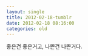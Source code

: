 ```yaml
---
layout: single
title: 2012-02-18-tumblr
date: 2012-02-18 08:16:00
categories: old
---
```

좋은건 좋은거고, 나쁜건 나쁜거다.

